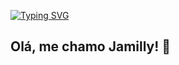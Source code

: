 [![Typing SVG](https://readme-typing-svg.herokuapp.com/?color=491852size=35&center=true&vCenter=true&width=1000&lines=Oi,+me+chamo+Jamilly,+Bem-vindo+ao+meu+perfil!+:%29)](https://git.io/typing-svg)


## Olá, me chamo Jamilly! 👋

<!--
## Seja bem vindo ao meu perfil, uma trainee na área de TI!
- Atualmente cursando e me aprofundando na área de Programação Back-end e Front-end, com visão futurística voltada para Engenharia de Software 

### Hard Skills:
- **Linguagens:** HTML, CSS, Python, JavaScript.
- **Ferramentas:** MySQL, AWS, Git

### Soft Skills:
- Proatividade, Flexibilidade, Adaptabilidade, , Trabalho em equipe

### Conecte-se Comigo:
[LinkedIn](https://www.linkedin.com/in/jamilly-fernandes-407a21272/)
[Email](mailto:email@exemplo.com)

![GitHub Stats](https://github-readme-stats.vercel.app/api?username=samuel&show_icons=true&count_private=true)

